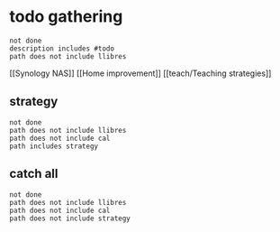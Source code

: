 # todo gathering


```tasks
not done
description includes #todo 
path does not include llibres
```



[[Synology NAS]]
[[Home improvement]]
[[teach/Teaching strategies]]

## strategy 

```tasks
not done
path does not include llibres
path does not include cal
path includes strategy
```

## catch all 

```tasks
not done
path does not include llibres
path does not include cal
path does not include strategy
```